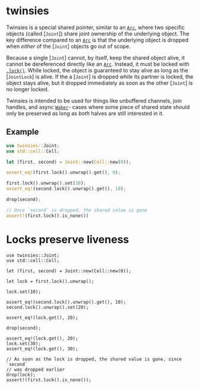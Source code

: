 # twinsies

Twinsies is a special shared pointer, similar to an [`Arc`], where two specific
objects (called [`Joint`]) share joint ownership of the underlying object. The
key difference compared to an [`Arc`] is that the underlying object is dropped
when _either_ of the [`Joint`] objects go out of scope.

Because a single [`Joint`] cannot, by itself, keep the shared object alive, it
cannot be dereferenced directly like an [`Arc`]. Instead, it must be locked
with [`.lock()`]. While locked, the object is guaranteed to stay alive as long
as the [`JointLock`] is alive. If the a [`Joint`] is dropped while its partner
is locked, the object stays alive, but it dropped immediately as soon as the
other [`Joint`] is no longer locked.

Twinsies is intended to be used for things like unbuffered channels, join
handles, and async [`Waker`]- cases where some piece of shared state should only
be preserved as long as _both_ halves are still interested in it.

## Example

```rust
use twinsies::Joint;
use std::cell::Cell;

let (first, second) = Joint::new(Cell::new(0));

assert_eq!(first.lock().unwrap().get(), 0);

first.lock().unwrap().set(10);
assert_eq!(second.lock().unwrap().get(), 10);

drop(second);

// Once `second` is dropped, the shared value is gone
assert!(first.lock().is_none())
```

# Locks preserve liveness

```
use twinsies::Joint;
use std::cell::Cell;

let (first, second) = Joint::new(Cell::new(0));

let lock = first.lock().unwrap();

lock.set(10);

assert_eq!(second.lock().unwrap().get(), 10);
second.lock().unwrap().set(20);

assert_eq!(lock.get(), 20);

drop(second);

assert_eq!(lock.get(), 20);
lock.set(30);
assert_eq!(lock.get(), 30);

// As soon as the lock is dropped, the shared value is gone, since `second`
// was dropped earlier
drop(lock);
assert!(first.lock().is_none());
```

[`arc`]: std::sync::Arc
[`weak`]: std::sync::Weak
[`waker`]: std::task::Waker
[`.lock()`]: Joint::lock
